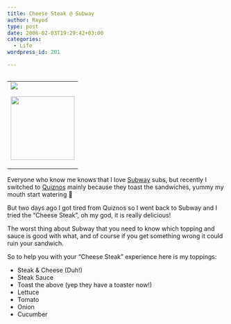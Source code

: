 ```yaml
---
title: Cheese Steak @ Subway
author: Rayed
type: post
date: 2006-02-03T19:29:42+03:00
categories:
  - Life
wordpress_id: 201

---
```

<table align="right">
<tr>
<td>
<img src="/static/uploads/old/2006-02-03/subway.png" /></p>
<p><img src="/static/uploads/old/2006-02-03/quiznos.png" width="147" />
</td>
</tr>
</table>
<p>Everyone who know me knows that I love <a href="http://www.subway.com/">Subway</a> subs, but recently I switched to <a href="http://www.quiznos.com/">Quiznos</a> mainly because they toast the sandwiches, yummy my mouth start watering 🙂</p>
<p>But two days ago I got tired from Quiznos so I went back to Subway and I tried the &#8220;Cheese Steak&#8221;, oh my god, it is really delicious!</p>
<p>The worst thing about Subway that you need to know which topping and sauce is good with what, and of course if you get something wrong it could ruin your sandwich.</p>
<p>So to help you with your &#8220;Cheese Steak&#8221; experience here is my toppings:</p>
<ul>
<li>Steak &#038; Cheese (Duh!)</li>
<li>Steak Sauce</li>
<li>Toast the above (yep they have a toaster now!)</li>
<li>Lettuce</li>
<li>Tomato</li>
<li>Onion</li>
<li>Cucumber</li>
</ul>
